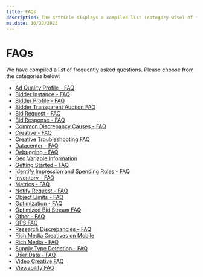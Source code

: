 ```yaml
---
title: FAQs
description: The artricle displays a compiled list (category-wise) of frequently asked questions.
ms.date: 10/28/2023
---
```



# FAQs

We have compiled a list of frequently asked questions. Please choose from the categories below:

- [Ad Quality Profile - FAQ](ad-quality-profile---faq.md)
- [Bidder Instance - FAQ](bidder-instance---faq.md)
- [Bidder Profile - FAQ](bidder-profile---faq.md)
- [Bidder Transparent Auction FAQ](bidder-transparent-auction-faq.md)
- [Bid Request - FAQ](bid-request---faq.md)
- [Bid Response - FAQ](bid-response---faq.md)
- [Common Discrepancy Causes - FAQ](common-discrepancy-causes---faq.md)
- [Creative - FAQ](creative---faq.md)
- [Creative Troubleshooting FAQ](creative-troubleshooting-faq.md)
- [Datacenter - FAQ](datacenter---faq.md)
- [Debugging - FAQ](debugging---faq.md)
- [Geo Variable Information](geo-variable-information.md)
- [Getting Started - FAQ](getting-started---faq.md)
- [Identify Impression and Spending Rules -
  FAQ](identify-impression-and-spending-rules---faq.md)
- [Inventory - FAQ](inventory---faq.md)
- [Metrics - FAQ](metrics---faq.md)
- [Notify Request - FAQ](notify-request---faq.md)
- [Object Limits - FAQ](object-limits---faq.md)
- [Optimization - FAQ](optimization---faq.md)
- [Optimized Bid Stream FAQ](optimized-bid-stream-faq.md)
- [Other - FAQ](other---faq.md)
- [QPS FAQ](qps-faq.md)
- [Research Discrepancies - FAQ](research-discrepancies---faq.md)
- [Rich Media Creatives on Mobile](rich-media-creatives-on-mobile.md)
- [Rich Media - FAQ](rich-media---faq.md)
- [Supply Type Detection - FAQ](supply-type-detection---faq.md)
- [User Data - FAQ](user-data---faq.md)
- [Video Creative FAQ](video-creative-faq.md)
- [Viewability FAQ](viewability-faq.md)
